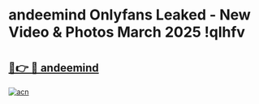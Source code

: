 # andeemind Onlyfans Leaked - New Video & Photos March 2025 !qlhfv

# <h2><a href="https://trrfgt.iuczelnia.edu.pl?title=andeemind&ref=qlhfv">🔗👉 🔴 andeemind</a></h2>

[![acn](https://github.com/user-attachments/assets/0f9c940e-d8b0-45ae-aac7-cd30a18b3e1c)](https://trrfgt.iuczelnia.edu.pl?title=andeemind&ref=qlhfv)

